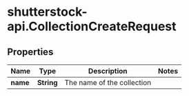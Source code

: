 # shutterstock-api.CollectionCreateRequest

## Properties
Name | Type | Description | Notes
------------ | ------------- | ------------- | -------------
**name** | **String** | The name of the collection | 


